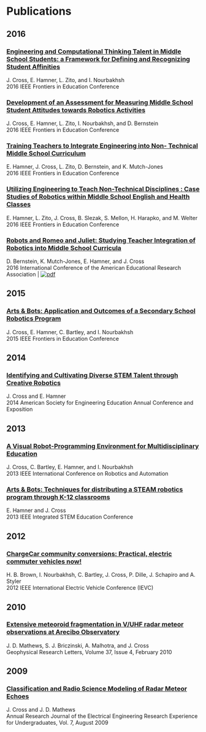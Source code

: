 # [](#header-1)Publications

## [](#header-2)2016<a name="2016"></a>

### [](#header-3)[Engineering and Computational Thinking Talent in Middle School Students: a Framework for Defining and Recognizing Student Affinities](http://ieeexplore.ieee.org/document/7757720/)
J. Cross,  E. Hamner, L. Zito, and I. Nourbakhsh<br>
2016 IEEE Frontiers in Education Conference

### [](#header-3)[Development of an Assessment for Measuring Middle School Student Attitudes towards Robotics Activities](http://ieeexplore.ieee.org/document/7757677/)
J. Cross,  E. Hamner, L. Zito, I. Nourbakhsh, and D. Bernstein<br>
2016 IEEE Frontiers in Education Conference

### [](#header-3)[Training Teachers to Integrate Engineering into Non- Technical Middle School Curriculum](http://ieeexplore.ieee.org/document/7757528/)
E. Hamner, J. Cross, L. Zito, D. Bernstein, and K. Mutch-Jones<br>
2016 IEEE Frontiers in Education Conference

### [](#header-3)[Utilizing Engineering to Teach Non-Technical Disciplines : Case Studies of Robotics within Middle School English and Health Classes](http://ieeexplore.ieee.org/document/7757486/)
E. Hamner, L. Zito, J. Cross, B. Slezak, S. Mellon, H. Harapko, and M. Welter<br>
2016 IEEE Frontiers in Education Conference

### [](#header-3)[Robots and Romeo and Juliet:  Studying Teacher Integration of Robotics into Middle School Curricula](jenncross.github.io/docs/1063849.1.pdf)
D. Bernstein, K. Mutch-Jones, E. Hamner, and J. Cross<br>
2016 International Conference of the American Educational Research Association &#124; <a target="_blank" href="jenncross.github.io/docs/1063849.1.pdf"><img src="jenncross.github.io/images/icons/google-drive-pdf-file smaller.png" margin-bottom="5px" alt="pdf"></a>

## [](#header-2)2015<a name="2015"></a>

### [](#header-3)[Arts & Bots: Application and Outcomes of a Secondary School Robotics Program](http://ieeexplore.ieee.org/xpl/articleDetails.jsp?arnumber=7344375)
J. Cross, E. Hamner, C. Bartley, and I. Nourbakhsh<br>
2015 IEEE Frontiers in Education Conference 

## [](#header-2)2014<a name="2014"></a>

### [](#header-3)[Identifying and Cultivating Diverse STEM Talent through Creative Robotics](http://www.asee.org/public/conferences/32/papers/10169/view)
J. Cross and E. Hamner<br>
2014 American Society for Engineering Education Annual Conference and Exposition

## [](#header-2)2013<a name="2013"></a>

### [](#header-3)[A Visual Robot-Programming Environment for Multidisciplinary Education](http://ieeexplore.ieee.org/xpls/abs_all.jsp?arnumber=6630613)
J. Cross, C. Bartley, E. Hamner, and I. Nourbakhsh<br>
2013 IEEE International Conference on Robotics and Automation

### [](#header-3)[Arts & Bots: Techniques for distributing a STEAM robotics program through K-12 classrooms](http://ieeexplore.ieee.org/xpl/articleDetails.jsp?arnumber=6525207)
E. Hamner and J. Cross<br>
2013 IEEE Integrated STEM Education Conference

## [](#header-2)2012<a name="2012"></a>

### [](#header-3)[ChargeCar community conversions: Practical, electric commuter vehicles now!](http://ieeexplore.ieee.org/document/6183231/)
H. B. Brown, I. Nourbakhsh, C. Bartley, J. Cross, P. Dille, J. Schapiro and A. Styler<br>
2012 IEEE International Electric Vehicle Conference (IEVC)

## [](#header-2)2010<a name="2010"></a>

### [](#header-3)[Extensive meteoroid fragmentation in V/UHF radar meteor observations at Arecibo Observatory](http://onlinelibrary.wiley.com/doi/10.1029/2009GL041967/full)
J. D. Mathews, S. J. Briczinski, A. Malhotra, and J. Cross<br>
Geophysical Research Letters, Volume 37, Issue 4, February 2010

## [](#header-2)2009<a name="2009"></a>

### [](#header-3)[Classification and Radio Science Modeling of Radar Meteor Echoes](http://www.ee.psu.edu/REU/REUPublications.aspx)
J. Cross and J. D. Mathews<br>
Annual Research Journal of the Electrical Engineering Research Experience for Undergraduates, Vol. 7, August 2009

